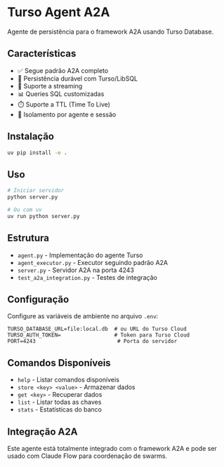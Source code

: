# Turso Agent A2A

Agente de persistência para o framework A2A usando Turso Database.

## Características

- ✅ Segue padrão A2A completo
- 💾 Persistência durável com Turso/LibSQL
- 🔄 Suporte a streaming
- 📊 Queries SQL customizadas
- ⏱️ Suporte a TTL (Time To Live)
- 🔐 Isolamento por agente e sessão

## Instalação

```bash
uv pip install -e .
```

## Uso

```bash
# Iniciar servidor
python server.py

# Ou com uv
uv run python server.py
```

## Estrutura

- `agent.py` - Implementação do agente Turso
- `agent_executor.py` - Executor seguindo padrão A2A
- `server.py` - Servidor A2A na porta 4243
- `test_a2a_integration.py` - Testes de integração

## Configuração

Configure as variáveis de ambiente no arquivo `.env`:

```env
TURSO_DATABASE_URL=file:local.db  # ou URL do Turso Cloud
TURSO_AUTH_TOKEN=                 # Token para Turso Cloud
PORT=4243                          # Porta do servidor
```

## Comandos Disponíveis

- `help` - Listar comandos disponíveis
- `store <key> <value>` - Armazenar dados
- `get <key>` - Recuperar dados
- `list` - Listar todas as chaves
- `stats` - Estatísticas do banco

## Integração A2A

Este agente está totalmente integrado com o framework A2A e pode ser usado com Claude Flow para coordenação de swarms.